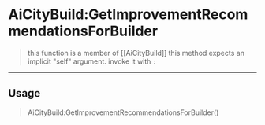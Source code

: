# AiCityBuild:GetImprovementRecommendationsForBuilder
> this function is a member of [[AiCityBuild]]
> this method expects an implicit "self" argument. invoke it with `:`
-----
## Usage
> AiCityBuild:GetImprovementRecommendationsForBuilder()
